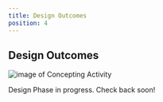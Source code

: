 ```yaml
---
title: Design Outcomes
position: 4
---
```


## Design Outcomes

![image of Concepting Activity](/uploads/share_out_drawing.JPG)

Design Phase in progress. Check back soon!
